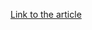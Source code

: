 [Link to the article](https://blog.talosintelligence.com/2020/12/solarwinds-supplychain-coverage.html)
